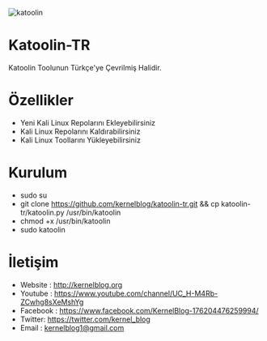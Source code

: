 ![katoolin](https://i.hizliresim.com/Gy2jrb.png)
# Katoolin-TR
Katoolin Toolunun Türkçe'ye Çevrilmiş Halidir.

# Özellikler
- Yeni Kali Linux Repolarını Ekleyebilirsiniz
- Kali Linux Repolarını Kaldırabilirsiniz
- Kali Linux Toollarını Yükleyebilirsiniz

# Kurulum
- sudo su
- git clone https://github.com/kernelblog/katoolin-tr.git && cp katoolin-tr/katoolin.py /usr/bin/katoolin
- chmod +x /usr/bin/katoolin
- sudo katoolin 

# İletişim
- Website : http://kernelblog.org
- Youtube : https://www.youtube.com/channel/UC_H-M4Rb-ZCwhg8sXeMshYg
- Facebook : https://www.facebook.com/KernelBlog-176204476259994/
- Twitter: https://twitter.com/kernel_blog
- Email : kernelblog1@gmail.com
